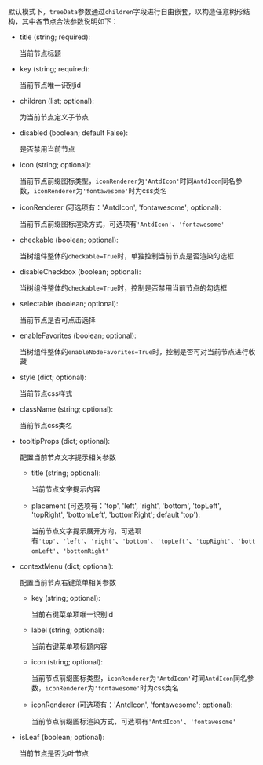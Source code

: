 默认模式下，`treeData`参数通过`children`字段进行自由嵌套，以构造任意树形结构，其中各节点合法参数说明如下：

- title (string; required):

  当前节点标题

- key (string; required):

  当前节点唯一识别id

- children (list; optional):

  为当前节点定义子节点

- disabled (boolean; default False):

  是否禁用当前节点

- icon (string; optional):

  当前节点前缀图标类型，`iconRenderer`为`'AntdIcon'`时同`AntdIcon`同名参数，`iconRenderer`为`'fontawesome'`时为css类名

- iconRenderer (可选项有：'AntdIcon', 'fontawesome'; optional):

  当前节点前缀图标渲染方式，可选项有`'AntdIcon'`、`'fontawesome'`

- checkable (boolean; optional):

  当树组件整体的`checkable=True`时，单独控制当前节点是否渲染勾选框

- disableCheckbox (boolean; optional):

  当树组件整体的`checkable=True`时，控制是否禁用当前节点的勾选框

- selectable (boolean; optional):

  当前节点是否可点击选择

- enableFavorites (boolean; optional):

  当树组件整体的`enableNodeFavorites=True`时，控制是否可对当前节点进行收藏

- style (dict; optional):

  当前节点css样式

- className (string; optional):

  当前节点css类名

- tooltipProps (dict; optional):

  配置当前节点文字提示相关参数

  - title (string; optional):

    当前节点文字提示内容

  - placement (可选项有：'top', 'left', 'right', 'bottom', 'topLeft', 'topRight', 'bottomLeft', 'bottomRight'; default 'top'):

    当前节点文字提示展开方向，可选项有`'top'`、`'left'`、`'right'`、`'bottom'`、`'topLeft'`、`'topRight'`、`'bottomLeft'`、`'bottomRight'`

- contextMenu (dict; optional):

  配置当前节点右键菜单相关参数

  - key (string; optional):

    当前右键菜单项唯一识别id

  - label (string; optional):

    当前右键菜单项标题内容

  - icon (string; optional):

    当前节点前缀图标类型，`iconRenderer`为`'AntdIcon'`时同`AntdIcon`同名参数，`iconRenderer`为`'fontawesome'`时为css类名

  - iconRenderer (可选项有：'AntdIcon', 'fontawesome'; optional):

    当前节点前缀图标渲染方式，可选项有`'AntdIcon'`、`'fontawesome'`

- isLeaf (boolean; optional):

  当前节点是否为叶节点
